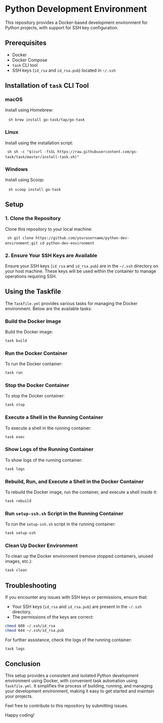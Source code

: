 # Python Development Environment

This repository provides a Docker-based development environment for Python projects, with support for SSH key configuration.

## Prerequisites

- Docker
- Docker Compose
- `task` CLI tool
- SSH keys (`id_rsa` and `id_rsa.pub`) located in `~/.ssh`

## Installation of `task` CLI Tool

### macOS

Install using Homebrew:

` ` `
sh
brew install go-task/tap/go-task
` ` `

### Linux

Install using the installation script:

` ` `
sh
sh -c "$(curl -fsSL https://raw.githubusercontent.com/go-task/task/master/install-task.sh)"
` ` `

### Windows

Install using Scoop:

` ` `
sh
scoop install go-task
` ` `

## Setup

### 1. Clone the Repository

Clone this repository to your local machine:

` ` `
sh
git clone https://github.com/yourusername/python-dev-environment.git
cd python-dev-environment
` ` `

### 2. Ensure Your SSH Keys are Available

Ensure your SSH keys (`id_rsa` and `id_rsa.pub`) are in the `~/.ssh` directory on your host machine. These keys will be used within the container to manage operations requiring SSH.

## Using the Taskfile

The `Taskfile.yml` provides various tasks for managing the Docker environment. Below are the available tasks:

### Build the Docker Image

Build the Docker image:

```sh
task build
```

### Run the Docker Container

To run the Docker container:

```sh
task run
```

### Stop the Docker Container

To stop the Docker container:

```sh
task stop
```

### Execute a Shell in the Running Container

To execute a shell in the running container:

```sh
task exec
```

### Show Logs of the Running Container

To show logs of the running container:

```sh
task logs
```

### Rebuild, Run, and Execute a Shell in the Docker Container

To rebuild the Docker image, run the container, and execute a shell inside it:

```sh
task rebuild
```

### Run `setup-ssh.sh` Script in the Running Container

To run the `setup-ssh.sh` script in the running container:

```sh
task setup-ssh
```

### Clean Up Docker Environment

To clean up the Docker environment (remove stopped containers, unused images, etc.):

```sh
task clean
```

## Troubleshooting

If you encounter any issues with SSH keys or permissions, ensure that:

- Your SSH keys (`id_rsa` and `id_rsa.pub`) are present in the `~/.ssh` directory.
- The permissions of the keys are correct:

```sh
chmod 600 ~/.ssh/id_rsa
chmod 644 ~/.ssh/id_rsa.pub
```

For further assistance, check the logs of the running container:

```sh
task logs
```

## Conclusion

This setup provides a consistent and isolated Python development environment using Docker, with convenient task automation using `Taskfile.yml`. It simplifies the process of building, running, and managing your development environment, making it easy to get started and maintain your projects.

Feel free to contribute to this repository by submitting issues.

Happy coding!
